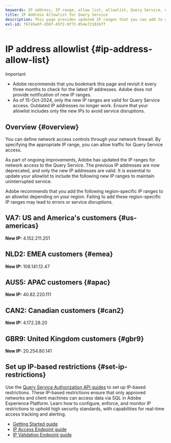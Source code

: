 ```yaml
---
keywords: IP address, IP range, allow list, allowlist, Query Service, network access
title: IP Address Allowlist for Query Service
description: This page provides updated IP ranges that you can add to your allowlist for secure access to the Query Service.
exl-id: f6745e0f-d387-45f2-9f72-054e721016ff
---
```

# IP address allowlist {#ip-address-allow-list}

>[!IMPORTANT]
>
> * Adobe recommends that you bookmark this page and revisit it every three months to check for the latest IP addresses. Adobe does not provide notification of new IP ranges.
> * As of 15-Oct-2024, only the new IP ranges are valid for Query Service access. Outdated IP addresses no longer work. Ensure that your allowlist includes only the new IPs to avoid service disruptions.

## Overview {#overview}

You can define network access controls through your network firewall. By specifying the appropriate IP range, you can allow traffic for Query Service access.

As part of ongoing improvements, Adobe has updated the IP ranges for network access to the Query Service. The previous IP addresses are now deprecated, and only the new IP addresses are valid. It is essential to update your allowlist to include the following new IP ranges to maintain uninterrupted service.

Adobe recommends that you add the following region-specific IP ranges to an allowlist depending on your region. Failing to add these region-specific IP ranges may lead to errors or service disruptions.

## VA7: US and America's customers {#us-americas}

**New IP:** 4.152.211.251

## NLD2: EMEA customers {#emea}

**New IP:** 108.141.12.47

## AUS5: APAC customers {#apac}

**New IP:** 40.82.220.111

## CAN2: Canadian customers {#can2}

**New IP:** 4.172.28.20

## GBR9: United Kingdom customers {#gbr9}

**New IP:** 20.254.80.141

## Set up IP-based restrictions {#set-ip-restrictions}

Use the [Query Service Authorization API guides](./auth-api/overview.md) to set up IP-based restrictions. These IP-based restrictions ensure that only approved networks and client machines can access data via SQL in Adobe Experience Platform. Learn how to configure, enforce, and monitor IP restrictions to uphold high security standards, with capabilities for real-time access tracking and alerting.

* [Getting Started guide](./auth-api/getting-started.md)
* [IP Access Endpoint guide](./auth-api/ip-access.md)
* [IP Validation Endpoint guide](./auth-api/validate.md)
